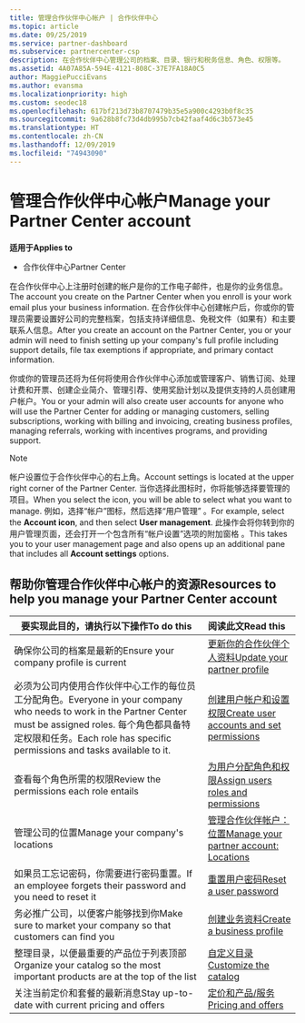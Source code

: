 ```yaml
---
title: 管理合作伙伴中心帐户 | 合作伙伴中心
ms.topic: article
ms.date: 09/25/2019
ms.service: partner-dashboard
ms.subservice: partnercenter-csp
description: 在合作伙伴中心管理公司的档案、目录、银行和税务信息、角色、权限等。
ms.assetid: 4A07A85A-594E-4121-808C-37E7FA18A0C5
author: MaggiePucciEvans
ms.author: evansma
ms.localizationpriority: high
ms.custom: seodec18
ms.openlocfilehash: 617bf213d73b8707479b35e5a900c4293b0f8c35
ms.sourcegitcommit: 9a628b8fc73d4db995b7cb42faaf4d6c3b573e45
ms.translationtype: HT
ms.contentlocale: zh-CN
ms.lasthandoff: 12/09/2019
ms.locfileid: "74943090"
---
```

# <a name="manage-your-partner-center-account"></a><span data-ttu-id="d8af6-103">管理合作伙伴中心帐户</span><span class="sxs-lookup"><span data-stu-id="d8af6-103">Manage your Partner Center account</span></span>

<span data-ttu-id="d8af6-104">**适用于**</span><span class="sxs-lookup"><span data-stu-id="d8af6-104">**Applies to**</span></span>

-  <span data-ttu-id="d8af6-105">合作伙伴中心</span><span class="sxs-lookup"><span data-stu-id="d8af6-105">Partner Center</span></span>

<span data-ttu-id="d8af6-106">在合作伙伴中心上注册时创建的帐户是你的工作电子邮件，也是你的业务信息。</span><span class="sxs-lookup"><span data-stu-id="d8af6-106">The account you create on the Partner Center when you enroll is your work email plus your business information.</span></span> <span data-ttu-id="d8af6-107">在合作伙伴中心创建帐户后，你或你的管理员需要设置好公司的完整档案，包括支持详细信息、免税文件（如果有）和主要联系人信息。</span><span class="sxs-lookup"><span data-stu-id="d8af6-107">After you create an account on the Partner Center, you or your admin will need to finish setting up your company's full profile including support details, file tax exemptions if appropriate, and primary contact information.</span></span> 

<span data-ttu-id="d8af6-108">你或你的管理员还将为任何将使用合作伙伴中心添加或管理客户、销售订阅、处理计费和开票、创建企业简介、管理引荐、使用奖励计划以及提供支持的人员创建用户帐户。</span><span class="sxs-lookup"><span data-stu-id="d8af6-108">You or your admin will also create user accounts for anyone who will use the Partner Center for adding or managing customers, selling subscriptions, working with billing and invoicing, creating business profiles, managing referrals, working with incentives programs, and providing support.</span></span>

>[!NOTE]
><span data-ttu-id="d8af6-109">帐户设置位于合作伙伴中心的右上角。</span><span class="sxs-lookup"><span data-stu-id="d8af6-109">Account settings is located at the upper right corner of the Partner Center.</span></span> <span data-ttu-id="d8af6-110">当你选择此图标时，你将能够选择要管理的项目。</span><span class="sxs-lookup"><span data-stu-id="d8af6-110">When you select the icon, you will be able to select what you want to manage.</span></span> <span data-ttu-id="d8af6-111">例如，选择“帐户”图标，然后选择“用户管理”   。</span><span class="sxs-lookup"><span data-stu-id="d8af6-111">For example, select the **Account icon**, and then select **User management**.</span></span> <span data-ttu-id="d8af6-112">此操作会将你转到你的用户管理页面，还会打开一个包含所有“帐户设置”选项的附加窗格  。</span><span class="sxs-lookup"><span data-stu-id="d8af6-112">This takes you to your user management page and also opens up an additional pane that includes all **Account settings** options.</span></span>


## <a name="resources-to-help-you-manage-your-partner-center-account"></a><span data-ttu-id="d8af6-113">帮助你管理合作伙伴中心帐户的资源</span><span class="sxs-lookup"><span data-stu-id="d8af6-113">Resources to help you manage your Partner Center account</span></span>

|<span data-ttu-id="d8af6-114">**要实现此目的，请执行以下操作**</span><span class="sxs-lookup"><span data-stu-id="d8af6-114">**To do this**</span></span>   |<span data-ttu-id="d8af6-115">**阅读此文**</span><span class="sxs-lookup"><span data-stu-id="d8af6-115">**Read this**</span></span>   |
|-----------------------|:-----------------------|
|<span data-ttu-id="d8af6-116">确保你公司的档案是最新的</span><span class="sxs-lookup"><span data-stu-id="d8af6-116">Ensure your company profile is current</span></span>   |[<span data-ttu-id="d8af6-117">更新你的合作伙伴个人资料</span><span class="sxs-lookup"><span data-stu-id="d8af6-117">Update your partner profile</span></span>](update-your-partner-profile.md)|
|<span data-ttu-id="d8af6-118">必须为公司内使用合作伙伴中心工作的每位员工分配角色。</span><span class="sxs-lookup"><span data-stu-id="d8af6-118">Everyone in your company who needs to work in the Partner Center must be assigned roles.</span></span> <span data-ttu-id="d8af6-119">每个角色都具备特定权限和任务。</span><span class="sxs-lookup"><span data-stu-id="d8af6-119">Each role has specific permissions and tasks available to it.</span></span>|[<span data-ttu-id="d8af6-120">创建用户帐户和设置权限</span><span class="sxs-lookup"><span data-stu-id="d8af6-120">Create user accounts and set permissions</span></span>](create-user-accounts-and-set-permissions.md)|
|<span data-ttu-id="d8af6-121">查看每个角色所需的权限</span><span class="sxs-lookup"><span data-stu-id="d8af6-121">Review the permissions each role entails</span></span>|[<span data-ttu-id="d8af6-122">为用户分配角色和权限</span><span class="sxs-lookup"><span data-stu-id="d8af6-122">Assign users roles and permissions</span></span>](permissions-overview.md)
|<span data-ttu-id="d8af6-123">管理公司的位置</span><span class="sxs-lookup"><span data-stu-id="d8af6-123">Manage your company's locations</span></span>|[<span data-ttu-id="d8af6-124">管理合作伙伴帐户：位置</span><span class="sxs-lookup"><span data-stu-id="d8af6-124">Manage your partner account: Locations</span></span>](manage-locations.md)
|<span data-ttu-id="d8af6-125">如果员工忘记密码，你需要进行密码重置。</span><span class="sxs-lookup"><span data-stu-id="d8af6-125">If an employee forgets their password and you need to reset it</span></span>  |[<span data-ttu-id="d8af6-126">重置用户密码</span><span class="sxs-lookup"><span data-stu-id="d8af6-126">Reset a user password</span></span>](reset-a-user-password.md)|
|<span data-ttu-id="d8af6-127">务必推广公司，以便客户能够找到你</span><span class="sxs-lookup"><span data-stu-id="d8af6-127">Make sure to market your company so that customers can find you</span></span>   |[<span data-ttu-id="d8af6-128">创建业务资料</span><span class="sxs-lookup"><span data-stu-id="d8af6-128">Create a business profile</span></span>](create-a-marketing-profile.md)|
|<span data-ttu-id="d8af6-129">整理目录，以便最重要的产品位于列表顶部</span><span class="sxs-lookup"><span data-stu-id="d8af6-129">Organize your catalog so the most important products are at the top of the list</span></span>   |[<span data-ttu-id="d8af6-130">自定义目录</span><span class="sxs-lookup"><span data-stu-id="d8af6-130">Customize the catalog</span></span>](customize-the-catalog.md)|
|<span data-ttu-id="d8af6-131">关注当前定价和套餐的最新消息</span><span class="sxs-lookup"><span data-stu-id="d8af6-131">Stay up-to-date with current pricing and offers</span></span>   |[<span data-ttu-id="d8af6-132">定价和产品/服务</span><span class="sxs-lookup"><span data-stu-id="d8af6-132">Pricing and offers</span></span>](pricing-and-offers.md)|













 

 



